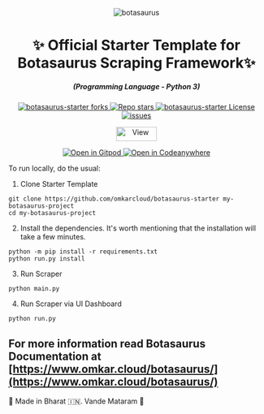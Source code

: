 <p align="center">
  <img src="https://raw.githubusercontent.com/omkarcloud/botasaurus/master/images/mascot.png" alt="botasaurus" />
</p>
  <div align="center" style="margin-top: 0;">
  <h1>✨ Official Starter Template for Botasaurus Scraping Framework✨</h1>
</div>
<em>
  <h5 align="center">(Programming Language - Python 3)</h5>
</em>
<p align="center">
  <a href="#">
    <img alt="botasaurus-starter forks" src="https://img.shields.io/github/forks/omkarcloud/botasaurus-starter?style=for-the-badge" />
  </a>
  <a href="#">
    <img alt="Repo stars" src="https://img.shields.io/github/stars/omkarcloud/botasaurus-starter?style=for-the-badge&color=yellow" />
  </a>
  <a href="#">
    <img alt="botasaurus-starter License" src="https://img.shields.io/github/license/omkarcloud/botasaurus-starter?color=orange&style=for-the-badge" />
  </a>
  <a href="https://github.com/omkarcloud/botasaurus-starter/issues">
    <img alt="issues" src="https://img.shields.io/github/issues/omkarcloud/botasaurus-starter?color=purple&style=for-the-badge" />
  </a>
</p>
<p align="center">
  <img src="https://views.whatilearened.today/views/github/omkarcloud/botasaurus-starter.svg" width="80px" height="28px" alt="View" />
</p>


<p align="center">
  <a href="https://gitpod.io/#https://github.com/omkarcloud/botasaurus-starter">
    <img alt="Open in Gitpod" src="https://gitpod.io/button/open-in-gitpod.svg" />
  </a>
  <a href="https://app.codeanywhere.com/#https://github.com/omkarcloud/botasaurus-starter"><img src="https://codeanywhere.com/img/open-in-codeanywhere-btn.svg" alt="Open in Codeanywhere" /></a>
</p>


To run locally, do the usual:
1. Clone Starter Template
```
git clone https://github.com/omkarcloud/botasaurus-starter my-botasaurus-project
cd my-botasaurus-project
```

2. Install the dependencies. It's worth mentioning that the installation will take a few minutes.
```
python -m pip install -r requirements.txt
python run.py install
```

3. Run Scraper
```
python main.py
```

4. Run Scraper via UI Dashboard 
```
python run.py
```

For more information read Botasaurus Documentation at [https://www.omkar.cloud/botasaurus/](https://www.omkar.cloud/botasaurus/) 
---

🙏 Made in Bharat 🇮🇳. Vande Mataram 🙏
